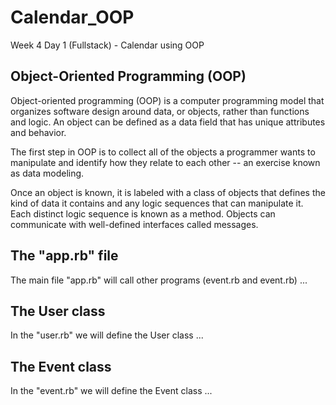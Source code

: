 # Calendar_OOP
Week 4 Day 1 (Fullstack) - Calendar using OOP

## Object-Oriented Programming (OOP)

Object-oriented programming (OOP) is a computer programming model that organizes software design around data, or objects, rather than functions and logic. An object can be defined as a data field that has unique attributes and behavior.

The first step in OOP is to collect all of the objects a programmer wants to manipulate and identify how they relate to each other -- an exercise known as data modeling.

Once an object is known, it is labeled with a class of objects that defines the kind of data it contains and any logic sequences that can manipulate it. Each distinct logic sequence is known as a method. Objects can communicate with well-defined interfaces called messages.

## The "app.rb" file

The main file "app.rb" will call other programs (event.rb and event.rb) ...

## The User class

In the "user.rb" we will define the User class ...

## The Event class

In the "event.rb" we will define the Event class ...